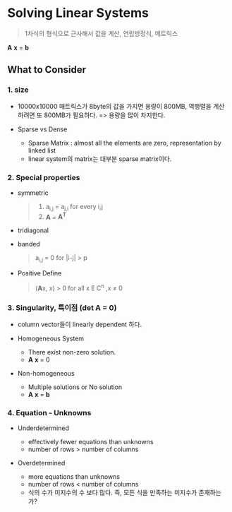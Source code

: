 # Solving Linear Systems

> 1차식의 형식으로 근사해서 값을 계산, 연립방정식, 메트릭스

**A** **x** = **b**

## What to Consider

### 1. size

- 10000x10000 매트릭스가 8byte의 값을 가지면 용량이 800MB, 역행렬을 계산하려면 또 800MB가 필요하다. => 용량을 많이 차지한다.

- Sparse vs Dense
  - Sparse Matrix : almost all the elements are zero, representation by linked list
  - linear system의 matrix는 대부분 sparse matrix이다.

### 2. Special properties

- symmetric

  > 1. a<sub>i,j</sub> = a<sub>j,i</sub> for every i,j
  > 2. **A** = **A<sup>T</sup>**

- tridiagonal

- banded

  > a<sub>i,j</sub> = 0 for |i-j| > p

- Positive Define
  > (**A**x, x) > 0 for all x &Epsilon; C<sup>n</sup> ,x &ne; 0

### 3. Singularity, 특이점 (det **A** = 0)

- column vector들이 linearly dependent 하다.

- Homogeneous System

  - There exist non-zero solution.
  - **A** **x** = 0

- Non-homogeneous

  - Multiple solutions or No solution
  - **A** **x** = **b**

### 4. Equation - Unknowns

- Underdetermined

  - effectively fewer equations than unknowns
  - number of rows > number of columns

- Overdetermined

  - more equations than unknowns
  - number of rows < number of columns
  - 식의 수가 미지수의 수 보다 많다. 즉, 모든 식을 만족하는 미지수가 존재하는가?
